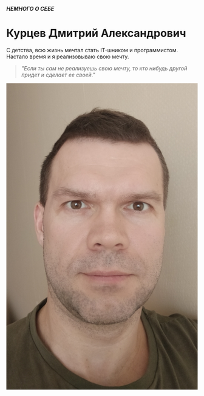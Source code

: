 ***НЕМНОГО О СЕБЕ***

# Курцев Дмитрий Александрович

С детства, всю жизнь мечтал стать IT-шником и программистом. Настало время и я реализовываю свою мечту.

>_"Если ты сам не реализуешь свою мечту, то кто нибудь другой придет и сделает ее своей."_

![Проснулся, умылся, отжался, в нетологию загрузился](/img/1675157126031.jpg)
